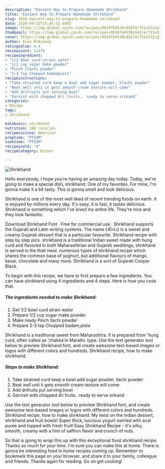 ```yaml
---
description: "Easiest Way to Prepare Homemade Shrikhand"
title: "Easiest Way to Prepare Homemade Shrikhand"
slug: 1010-easiest-way-to-prepare-homemade-shrikhand
date: 2020-09-22T15:45:52.698Z
image: https://img-global.cpcdn.com/recipes/8b34f64530c84274/751x532cq70/shrikhand-recipe-main-photo.jpg
thumbnail: https://img-global.cpcdn.com/recipes/8b34f64530c84274/751x532cq70/shrikhand-recipe-main-photo.jpg
cover: https://img-global.cpcdn.com/recipes/8b34f64530c84274/751x532cq70/shrikhand-recipe-main-photo.jpg
author: Evan McKinney
ratingvalue: 4.4
reviewcount: 21478
recipeingredient:
- "1/2 bowl curd strain water"
- "1/2 cup sugar make powder"
- "Pinch Ilachi powder"
- "2-3 tsp Chopped badampista"
recipeinstructions:
- "Take strained curd keep a bowl add sugar powder, Ilachi powder"
- "Beat well unti it gets smooth cream texture will come"
- "Add drifruits put serving bowl"
- "Garnish with chopped dri fruits.. ready to serve srikand"
categories:
- Recipe
tags:
- shrikhand

katakunci: shrikhand 
nutrition: 168 calories
recipecuisine: American
preptime: "PT34M"
cooktime: "PT55M"
recipeyield: "4"
recipecategory: Dinner

---
```



![Shrikhand](https://img-global.cpcdn.com/recipes/8b34f64530c84274/751x532cq70/shrikhand-recipe-main-photo.jpg)

Hello everybody, I hope you're having an amazing day today. Today, we're going to make a special dish, shrikhand. One of my favorites. For mine, I'm gonna make it a bit tasty. This is gonna smell and look delicious.

Shrikhand is one of the most well liked of recent trending foods on earth. It is enjoyed by millions every day. It's easy, it is fast, it tastes delicious. Shrikhand is something which I've loved my entire life. They're nice and they look fantastic.

Download Shrikhand Font · Free for commercial use · Shrikhand supports the Gujarati and Latin writing systems. The name (શ્રીખંડ) is a sweet and creamy Gujarati dessert that is a particular favourite. Shrikhand recipe with step by step pics. shrikhand is a traditional Indian sweet made with hung curd and flavored In both Maharashtrian and Gujarati weddings, shrikhand is served in the thali meal. numerous types of shrikhand recipe which shares the common base of yoghurt, but additional flavours of mango, kesar, chocolate and many more. Shrikhand is a sort of Gujarati Cooper Black.


To begin with this recipe, we have to first prepare a few ingredients. You can have shrikhand using 4 ingredients and 4 steps. Here is how you cook that.

<!--inarticleads1-->

##### The ingredients needed to make Shrikhand:

1. Get 1/2 bowl curd strain water
1. Prepare 1/2 cup sugar make powder
1. Make ready Pinch Ilachi powder
1. Prepare 2-3 tsp Chopped badam,pista


Shrikhand is a traditional sweet from Maharashtra. It is prepared from &#39;hung curd, often called as &#39;chakka&#39;in Marathi. type. Use the text generator tool below to preview Shrikhand font, and create awesome text-based images or logos with different colors and hundreds. Shrikhand recipe, how to make shrikhand. 

<!--inarticleads2-->

##### Steps to make Shrikhand:

1. Take strained curd keep a bowl add sugar powder, Ilachi powder
1. Beat well unti it gets smooth cream texture will come
1. Add drifruits put serving bowl
1. Garnish with chopped dri fruits.. ready to serve srikand


Use the text generator tool below to preview Shrikhand font, and create awesome text-based images or logos with different colors and hundreds. Shrikhand recipe, how to make shrikhand. My twist on the Indian dessert, shrikhand and fruit bowls! Super thick, luscious yogurt swirled with acai puree and topped with fresh fruit! Easy Shrikhand Recipe - it&#39;s silky, smooth, creamy with a hint of saffron flavor and crunch of nuts. 

So that is going to wrap this up with this exceptional food shrikhand recipe. Thanks so much for your time. I'm sure you can make this at home. There is gonna be interesting food in home recipes coming up. Remember to bookmark this page on your browser, and share it to your family, colleague and friends. Thanks again for reading. Go on get cooking!
